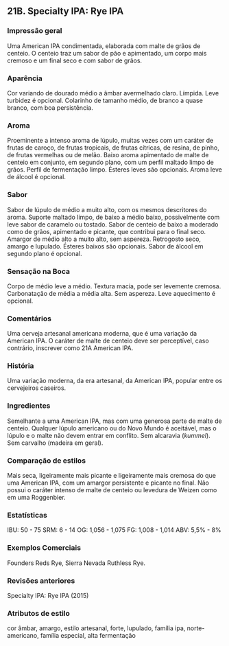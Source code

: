 ## 21B. Specialty IPA: Rye IPA

### Impressão geral

Uma American IPA condimentada, elaborada com malte de grãos de centeio. O centeio traz um sabor de pão e apimentado, um corpo mais cremoso e um final seco e com sabor de grãos.

### Aparência

Cor variando de dourado médio a âmbar avermelhado claro. Límpida. Leve turbidez é opcional. Colarinho de tamanho médio, de branco a quase branco, com boa persistência.

### Aroma

Proeminente a intenso aroma de lúpulo, muitas vezes com um caráter de frutas de caroço, de frutas tropicais, de frutas cítricas, de resina, de pinho, de frutas vermelhas ou de melão. Baixo aroma apimentado de malte de centeio em conjunto, em segundo plano, com um perfil maltado limpo de grãos. Perfil de fermentação limpo. Ésteres leves são opcionais. Aroma leve de álcool é opcional.

### Sabor

Sabor de lúpulo de médio a muito alto, com os mesmos descritores do aroma. Suporte maltado limpo, de baixo a médio baixo, possivelmente com leve sabor de caramelo ou tostado. Sabor de centeio de baixo a moderado como de grãos, apimentado e picante, que contribui para o final seco. Amargor de médio alto a muito alto, sem aspereza. Retrogosto seco, amargo e lupulado. Ésteres baixos são opcionais. Sabor de álcool em segundo plano é opcional.

### Sensação na Boca

Corpo de médio leve a médio. Textura macia, pode ser levemente cremosa. Carbonatação de média a média alta. Sem aspereza. Leve aquecimento é opcional.

### Comentários

Uma cerveja artesanal americana moderna, que é uma variação da American IPA. O caráter de malte de centeio deve ser perceptível, caso contrário, inscrever como 21A American IPA.

### História

Uma variação moderna, da era artesanal, da American IPA, popular entre os cervejeiros caseiros.

### Ingredientes

Semelhante a uma American IPA, mas com uma generosa parte de malte de centeio. Qualquer lúpulo americano ou do Novo Mundo é aceitável, mas o lúpulo e o malte não devem entrar em conflito. Sem alcaravia (*kummel*). Sem carvalho (madeira em geral).

### Comparação de estilos

Mais seca, ligeiramente mais picante e ligeiramente mais cremosa do que uma American IPA, com um amargor persistente e picante no final. Não possui o caráter intenso de malte de centeio ou levedura de Weizen como em uma Roggenbier.

### Estatísticas

IBU: 50 - 75
SRM: 6 - 14
OG: 1,056 - 1,075
FG: 1,008 - 1,014
ABV: 5,5% - 8%

### Exemplos Comerciais

Founders Reds Rye, Sierra Nevada Ruthless Rye.

### Revisões anteriores

Specialty IPA: Rye IPA (2015)

### Atributos de estilo

cor âmbar, amargo, estilo artesanal, forte, lupulado, família ipa, norte-americano, família especial, alta fermentação
